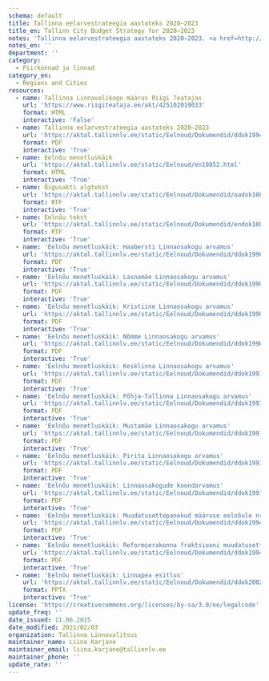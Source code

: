 ```yaml
---
schema: default
title: Tallinna eelarvestrateegia aastateks 2020–2023
title_en: Tallinn City Budget Strategy for 2020–2023
notes: 'Tallinna eelarvestrateegia aastateks 2020–2023. <a href=http://www.tallinn.ee/eelarve>Tallinna eelarved</a>.'
notes_en: ''
department: ''
category:
  - Piirkonnad ja linnad
category_en:
  - Regions and Cities
resources:
  - name: Tallinna Linnavolikogu määrus Riigi Teatajas
    url: 'https://www.riigiteataja.ee/akt/425102019033'
    format: HTML
    interactive: 'False'
  - name: Tallinna eelarvestrateegia aastateks 2020–2023
    url: 'https://aktal.tallinnlv.ee/static/Eelnoud/Dokumendid/ddok19941.pdf'
    format: PDF
    interactive: 'True'
  - name: Eelnõu menetluskäik
    url: 'https://aktal.tallinnlv.ee/static/Eelnoud/en10852.html'
    format: HTML
    interactive: 'True'
  - name: Õigusakti algtekst
    url: 'https://aktal.tallinnlv.ee/static/Eelnoud/Dokumendid/oadok10852.rtf'
    format: RTF
    interactive: 'True'
  - name: Eelnõu tekst
    url: 'https://aktal.tallinnlv.ee/static/Eelnoud/Dokumendid/endok10852.rtf'
    format: RTF
    interactive: 'True'
  - name: 'Eelnõu menetluskäik: Haabersti Linnaosakogu arvamus'
    url: 'https://aktal.tallinnlv.ee/static/Eelnoud/Dokumendid/ddok19906.pdf'
    format: PDF
    interactive: 'True'
  - name: 'Eelnõu menetluskäik: Lasnamäe Linnaosakogu arvamus'
    url: 'https://aktal.tallinnlv.ee/static/Eelnoud/Dokumendid/ddok19907.pdf'
    format: PDF
    interactive: 'True'
  - name: 'Eelnõu menetluskäik: Kristiine Linnaosakogu arvamus'
    url: 'https://aktal.tallinnlv.ee/static/Eelnoud/Dokumendid/ddok19908.pdf'
    format: PDF
    interactive: 'True'
  - name: 'Eelnõu menetluskäik: Nõmme Linnaosakogu arvamus'
    url: 'https://aktal.tallinnlv.ee/static/Eelnoud/Dokumendid/ddok19909.pdf'
    format: PDF
    interactive: 'True'
  - name: 'Eelnõu menetluskäik: Kesklinna Linnaosakogu arvamus'
    url: 'https://aktal.tallinnlv.ee/static/Eelnoud/Dokumendid/ddok19910.pdf'
    format: PDF
    interactive: 'True'
  - name: 'Eelnõu menetluskäik: Põhja-Tallinna Linnaosakogu arvamus'
    url: 'https://aktal.tallinnlv.ee/static/Eelnoud/Dokumendid/ddok19911.pdf'
    format: PDF
    interactive: 'True'
  - name: 'Eelnõu menetluskäik: Mustamäe Linnaosakogu arvamus'
    url: 'https://aktal.tallinnlv.ee/static/Eelnoud/Dokumendid/ddok19912.pdf'
    format: PDF
    interactive: 'True'
  - name: 'Eelnõu menetluskäik: Pirita Linnaosakogu arvamus'
    url: 'https://aktal.tallinnlv.ee/static/Eelnoud/Dokumendid/ddok19913.pdf'
    format: PDF
    interactive: 'True'
  - name: 'Eelnõu menetluskäik: Linnaosakogude koondarvamus'
    url: 'https://aktal.tallinnlv.ee/static/Eelnoud/Dokumendid/ddok19914.pdf'
    format: PDF
    interactive: 'True'
  - name: 'Eelnõu menetluskäik: Muudatusettepanekud määruse eelnõule nr 149 „Tallinna eelarvestrateegia aastateks 2020-2023“'
    url: 'https://aktal.tallinnlv.ee/static/Eelnoud/Dokumendid/ddok19940.pdf'
    format: PDF
    interactive: 'True'
  - name: 'Eelnõu menetluskäik: Reformierakonna fraktsiooni muudatusettepanekud määruse eelnõule nr 149 „Tallinna eelarvestrateegia aastateks 2020-2023“.'
    url: 'https://aktal.tallinnlv.ee/static/Eelnoud/Dokumendid/ddok19944.pdf'
    format: PDF
    interactive: 'True'
  - name: 'Eelnõu menetluskäik: Linnapea esitlus'
    url: 'https://aktal.tallinnlv.ee/static/Eelnoud/Dokumendid/ddok20023.pptx'
    format: PPTX
    interactive: 'True'
license: 'https://creativecommons.org/licenses/by-sa/3.0/ee/legalcode'
update_freq: ''
date_issued: 11.06.2015
date_modified: 2021/02/03
organization: Tallinna Linnavalitsus
maintainer_name: Liina Karjane
maintainer_email: liina.karjane@tallinnlv.ee
maintainer_phone: ''
update_rate: ''
---
```


